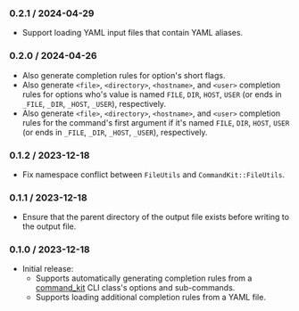 ### 0.2.1 / 2024-04-29

* Support loading YAML input files that contain YAML aliases.

### 0.2.0 / 2024-04-26

* Also generate completion rules for option's short flags.
* Also generate `<file>`, `<directory>`, `<hostname>`, and `<user>` completion 
  rules for options who's value is named `FILE`, `DIR`, `HOST`, `USER`
  (or ends in `_FILE`, `_DIR`, `_HOST`, `_USER`), respectively.
* Also generate `<file>`, `<directory>`, `<hostname>`, and `<user>` completion 
  rules for the command's first argument if it's named `FILE`, `DIR`, `HOST`,
  `USER` (or ends in `_FILE`, `_DIR`, `_HOST`, `_USER`), respectively.

### 0.1.2 / 2023-12-18

* Fix namespace conflict between `FileUtils` and `CommandKit::FileUtils`.

### 0.1.1 / 2023-12-18

* Ensure that the parent directory of the output file exists before writing to
  the output file.

### 0.1.0 / 2023-12-18

* Initial release:
  * Supports automatically generating completion rules from a [command_kit] CLI
    class's options and sub-commands.
  * Supports loading additional completion rules from a YAML file.

[command_kit]: https://github.com/postmodern/command_kit.rb#readme
